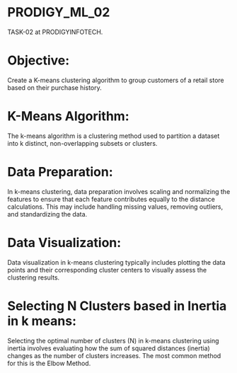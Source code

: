 # PRODIGY_ML_02
TASK-02 at PRODIGYINFOTECH.

# Objective:
Create a K-means clustering algorithm to group customers of a retail store based on their purchase history.

# K-Means Algorithm:
The k-means algorithm is a clustering method used to partition a dataset into k distinct, non-overlapping subsets or clusters. 

# Data Preparation:
In k-means clustering, data preparation involves scaling and normalizing the features to ensure that each feature contributes equally to the distance calculations. This may include handling missing values, removing outliers, and standardizing the data.

# Data Visualization:
Data visualization in k-means clustering typically includes plotting the data points and their corresponding cluster centers to visually assess the clustering results.

# Selecting N Clusters based in Inertia in k means:
Selecting the optimal number of clusters (N) in k-means clustering using inertia involves evaluating how the sum of squared distances (inertia) changes as the number of clusters increases. The most common method for this is the Elbow Method.


